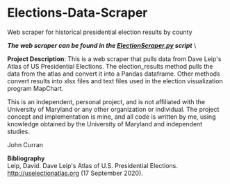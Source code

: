 # Elections-Data-Scraper
Web scraper for historical presidential election results by county

***The web scraper can be found in the [ElectionScraper.py](https://github.com/JCurran0499/Elections-Data-Scraper/blob/main/ElectionScraper.py) script*** \

**Project Description**: This is a web scraper that pulls data from Dave Leip's Atlas of US Presidential Elections. The election_results method pulls the data from the atlas and convert it into a Pandas dataframe. Other methods convert results into xlsx files and text files used in the election visualization program MapChart.

This is an independent, personal project, and is not affiliated with the University of Maryland or any other organization or individual. The project concept and implementation is mine, and all code is written by me, using knowledge obtained by the University of Maryland and independent studies.

John Curran

**Bibliography** \
Leip, David. Dave Leip's Atlas of U.S. Presidential Elections. http://uselectionatlas.org (17 September 2020).
